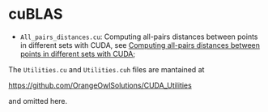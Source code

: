 # cuBLAS

- ```All_pairs_distances.cu```: Computing all-pairs distances between points in different sets with CUDA, see [Computing all-pairs distances between points in different sets with CUDA](http://stackoverflow.com/questions/29752994/can-thrust-be-used-to-compute-distance-between-vectors/29808711#29808711);

The ```Utilities.cu``` and ```Utilities.cuh``` files are mantained at 

https://github.com/OrangeOwlSolutions/CUDA_Utilities

and omitted here.

